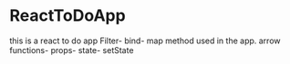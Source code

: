 # ReactToDoApp

this is a react to do app
Filter- bind- map method used in the app.
arrow functions- props- state- setState


